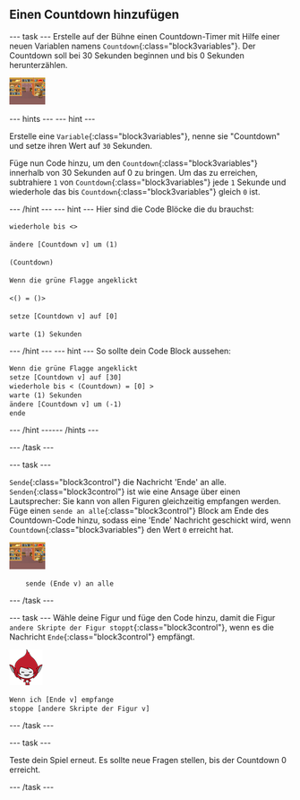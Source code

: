 ## Einen Countdown hinzufügen

--- task --- Erstelle auf der Bühne einen Countdown-Timer mit Hilfe einer neuen Variablen namens `Countdown`{:class="block3variables"}. Der Countdown soll bei 30 Sekunden beginnen und bis 0 Sekunden herunterzählen.

![Bühnenbilder](images/stage-sprite.png)

--- hints ---
 --- hint ---

Erstelle eine `Variable`{:class="block3variables"}, nenne sie "Countdown" und setze ihren Wert auf `30` Sekunden.

Füge nun Code hinzu, um den `Countdown`{:class="block3variables"} innerhalb von 30 Sekunden auf 0 zu bringen. Um das zu erreichen, subtrahiere `1` von `Countdown`{:class="block3variables"} jede `1` Sekunde und wiederhole das bis `Countdown`{:class="block3variables"} gleich `0` ist.

--- /hint --- --- hint --- Hier sind die Code Blöcke die du brauchst:

```blocks3
wiederhole bis <>

ändere [Countdown v] um (1)

(Countdown)

Wenn die grüne Flagge angeklickt

<() = ()>

setze [Countdown v] auf [0]

warte (1) Sekunden
```

--- /hint --- --- hint --- So sollte dein Code Block aussehen:

```blocks3
Wenn die grüne Flagge angeklickt
setze [Countdown v] auf [30]
wiederhole bis < (Countdown) = [0] >
warte (1) Sekunden
ändere [Countdown v] um (-1)
ende
```

--- /hint ------ /hints ---

--- /task ---

--- task ---

`Sende`{:class="block3control"} die Nachricht 'Ende' an alle. `Senden`{:class="block3control"} ist wie eine Ansage über einen Lautsprecher: Sie kann von allen Figuren gleichzeitig empfangen werden. Füge einen `sende an alle`{:class="block3control"} Block am Ende des Countdown-Code hinzu, sodass eine 'Ende' Nachricht geschickt wird, wenn `Countdown`{:class="block3variables"} den Wert `0` erreicht hat.

![Bühnenbilder](images/stage-sprite.png)

```blocks3
    sende (Ende v) an alle
```

--- /task ---

--- task --- Wähle deine Figur und füge den Code hinzu, damit die Figur `andere Skripte der Figur stoppt`{:class="block3control"}, wenn es die Nachricht `Ende`{:class="block3control"} empfängt.

![Giga Figur](images/giga-sprite.png)

```blocks3
Wenn ich [Ende v] empfange
stoppe [andere Skripte der Figur v]
```

--- /task ---

--- task ---

Teste dein Spiel erneut. Es sollte neue Fragen stellen, bis der Countdown 0 erreicht.

--- /task ---